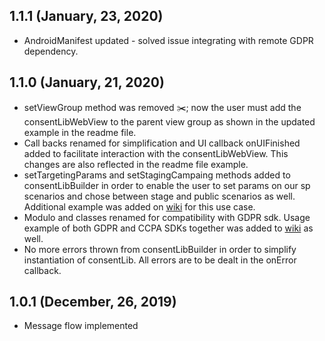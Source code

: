 ## 1.1.1 (January, 23, 2020)
* AndroidManifest updated - solved issue integrating with remote GDPR dependency.

## 1.1.0 (January, 21, 2020)
* setViewGroup method was removed ✂️; now the user must add the consentLibWebView to the parent view group as shown in the updated example in the readme file.
* Call backs renamed for simplification and UI callback onUIFinished added to facilitate interaction with the consentLibWebView. This changes are also reflected in the readme file example.
* setTargetingParams and setStagingCampaing methods added to consentLibBuilder in order to enable the user to set params on our sp scenarios and chose between stage and public scenarios as well. Additional example was added on [wiki](https://github.com/SourcePointUSA/CCPA_Android_SDK/wiki/Sending-arbitrary-key-value-pairs-to-the-scenario-(TargetingParams) (edited) ) for this use case.
* Modulo and classes renamed for compatibility with GDPR sdk. Usage example of both GDPR and CCPA SDKs together was added to [wiki](https://github.com/SourcePointUSA/CCPA_Android_SDK/wiki/Integrating-the-CCPA-and-GDPR-SDKs-together) as well.
* No more errors thrown from consentLibBuilder in order to simplify instantiation of consentLib. All errors are to be dealt in  the onError callback.
## 1.0.1 (December, 26, 2019)
* Message flow implemented